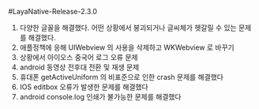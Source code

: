#LayaNative-Release-2.3.0

1. 다양한 글꼴을 해결했다. 어떤 상황에서 붕괴되거나 글씨체가 헷갈릴 수 있는 문제를 해결했다.
2. 애플정책에 응해 UIWebview 의 사용을 삭제하고 WKWebview 로 바꾸기
3. 상황에서 아이오스 중국어 로그 오류 문제
4. android 동영상 전후대 전환 및 재생 문제
5. 휴대폰 getActiveUniform 의 비표준으로 인한 crash 문제를 해결했다
6. IOS editbox 오류가 발생한 문제를 해결했다
7. android console.log 인쇄가 불가능한 문제를 해결했다